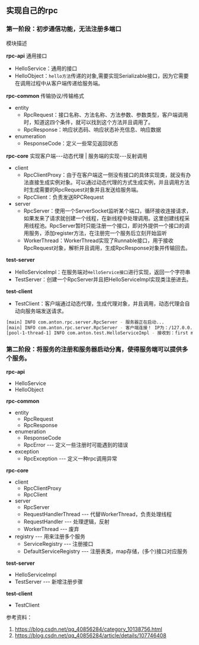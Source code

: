 ## 实现自己的rpc

### 第一阶段：初步通信功能，无法注册多端口

模块描述

**rpc-api**    通用接口
- HelloService：通用的接口
- HelloObject：`hello方法`传递的对象,需要实现Serializable接口，因为它需要在调用过程中从客户端传递给服务端。

**rpc-common**   传输协议/传输格式
- entity
    - RpcRequest：接口名称、方法名称、方法参数、参数类型，客户端调用时，知道这四个条件，就可以找到这个方法并且调用了。
    - RpcResponse：响应状态码、响应状态补充信息、响应数据
- enumeration
    - ResponseCode：定义一些常见返回状态

**rpc-core** 实现客户端---动态代理 | 服务端的实现---反射调用
- client
    - RpcClientProxy：由于在客户端这一侧没有接口的具体实现类，就没有办法直接生成实例对象。可以通过动态代理的方式生成实例，并且调用方法时生成需要的RpcRequest对象并且发送给服务端。
    - RpcClient：负责发送RPCRequest
- server
    - RpcServer：使用一个ServerSocket监听某个端口，循环接收连接请求，如果发来了请求就创建一个线程，在新线程中处理调用。这里创建线程采用线程池。RpcServer暂时只能注册一个接口，即对外提供一个接口的调用服务，添加register方法，在注册完一个服务后立刻开始监听
    - WorkerThread：WorkerThread实现了Runnable接口，用于接收RpcRequest对象，解析并且调用，生成RpcResponse对象并传输回去。

**test-server**
- HelloServiceImpl：在服务端对`HelloService接口`进行实现，返回一个字符串
- TestServer：创建一个RpcServer并且把HelloServiceImpl实现类注册进去。

**test-client**
- TestClient：客户端通过动态代理，生成代理对象，并且调用，动态代理会自动向服务端发送请求。


```bash
[main] INFO com.anton.rpc.server.RpcServer - 服务器正在启动...
[main] INFO com.anton.rpc.server.RpcServer - 客户端连接！ IP为：/127.0.0.1
[pool-1-thread-1] INFO com.anton.test.HelloServiceImpl - 接收到：first message!
```

### 第二阶段：将服务的注册和服务器启动分离，使得服务端可以提供多个服务。

**rpc-api**
- HelloService
- HelloObject

**rpc-common**
- entity
    - RpcRequest
    - RpcResponse
- enumeration
    - ResponseCode
    - RpcError --- 定义一些注册时可能遇到的错误
- exception
    - RpcException --- 定义一种rpc调用异常

**rpc-core**
- client
    - RpcClientProxy
    - RpcClient
- server
    - RpcServer
    - RequestHandlerThread --- 代替WorkerThread，负责处理线程
    - RequestHandler --- 处理逻辑，反射
    - WorkerThread --- 废弃
- registry --- 用来注册多个服务
    - ServiceRegistry --- 注册接口
    - DefaultServiceRegistry --- 注册表类，map存储，(多个)接口对应服务

**test-server**
- HelloServiceImpl
- TestServer --- 新增注册步骤

**test-client**
- TestClient
























参考资料：
1. https://blog.csdn.net/qq_40856284/category_10138756.html
2. https://blog.csdn.net/qq_40856284/article/details/107746408
